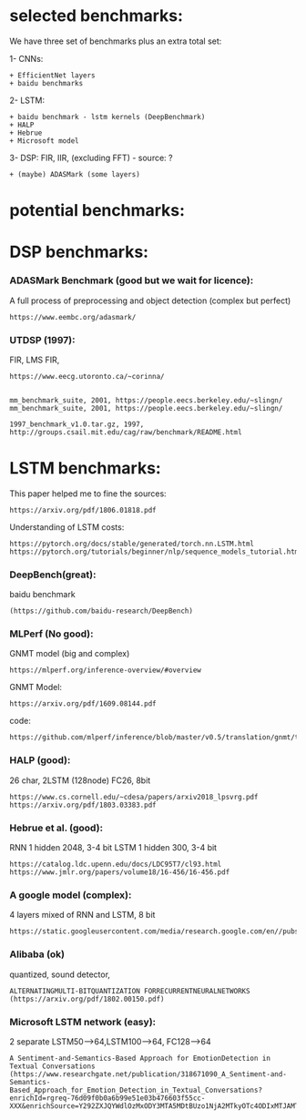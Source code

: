 # selected benchmarks:

We have three set of benchmarks plus an extra total set:

1- CNNs: 

    + EfficientNet layers 
    + baidu benchmarks

2- LSTM: 

    + baidu benchmark - lstm kernels (DeepBenchmark)
    + HALP
    + Hebrue
    + Microsoft model 


3- DSP:  FIR, IIR, (excluding FFT) - source: ?
    
    + (maybe) ADASMark (some layers)
    

# potential benchmarks:

# DSP benchmarks: 
    
### ADASMark Benchmark (good but we wait for licence):

A full process of preprocessing and object detection  (complex but perfect)

    https://www.eembc.org/adasmark/

### UTDSP (1997):
FIR, LMS FIR, 
    
    https://www.eecg.utoronto.ca/~corinna/


    mm_benchmark_suite, 2001, https://people.eecs.berkeley.edu/~slingn/
    mm_benchmark_suite, 2001, https://people.eecs.berkeley.edu/~slingn/

    1997_benchmark_v1.0.tar.gz, 1997, http://groups.csail.mit.edu/cag/raw/benchmark/README.html


# LSTM benchmarks:

This paper helped me to fine the sources: 

    https://arxiv.org/pdf/1806.01818.pdf

Understanding of LSTM costs:

    https://pytorch.org/docs/stable/generated/torch.nn.LSTM.html
    https://pytorch.org/tutorials/beginner/nlp/sequence_models_tutorial.html


### DeepBench(great): 
baidu benchmark 

    (https://github.com/baidu-research/DeepBench)

### MLPerf (No good): 
    
GNMT model (big and complex)

    https://mlperf.org/inference-overview/#overview

GNMT Model:

    https://arxiv.org/pdf/1609.08144.pdf

code: 
    
    https://github.com/mlperf/inference/blob/master/v0.5/translation/gnmt/tensorflow/nmt/gnmt_model.py

### HALP (good):

26 char, 2LSTM (128node) FC26, 8bit

    https://www.cs.cornell.edu/~cdesa/papers/arxiv2018_lpsvrg.pdf
    https://arxiv.org/pdf/1803.03383.pdf


### Hebrue et al. (good):

RNN 1 hidden 2048, 3-4 bit
LSTM 1 hidden 300, 3-4 bit 

    https://catalog.ldc.upenn.edu/docs/LDC95T7/cl93.html
    https://www.jmlr.org/papers/volume18/16-456/16-456.pdf

### A google model (complex):

4 layers mixed of RNN and LSTM, 8 bit

    https://static.googleusercontent.com/media/research.google.com/en//pubs/archive/45379.pdf


### Alibaba (ok)

quantized, sound detector, 

    ALTERNATINGMULTI-BITQUANTIZATION FORRECURRENTNEURALNETWORKS (https://arxiv.org/pdf/1802.00150.pdf)
    
### Microsoft LSTM network (easy):

2 separate LSTM50-->64,LSTM100-->64, FC128-->64 

    A Sentiment-and-Semantics-Based Approach for EmotionDetection in Textual Conversations (https://www.researchgate.net/publication/318671090_A_Sentiment-and-Semantics-Based_Approach_for_Emotion_Detection_in_Textual_Conversations?enrichId=rgreq-76d09f0b0a6b99e51e03b476603f55cc-XXX&enrichSource=Y292ZXJQYWdlOzMxODY3MTA5MDtBUzo1NjA2MTkyOTc4ODIxMTJAMTUxMDY3MzQ2NDU5NA%3D%3D&el=1_x_3&_esc=publicationCoverPdf)





